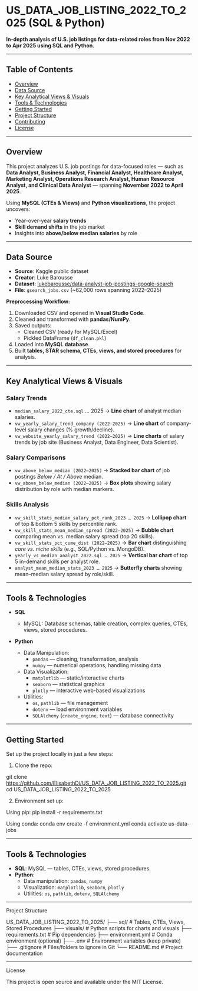 # US_DATA_JOB_LISTING_2022_TO_2025 (SQL & Python)

**In-depth analysis of U.S. job listings for data-related roles from Nov 2022 to Apr 2025 using SQL and Python.**

---

##  Table of Contents
- [Overview](#overview)
- [Data Source](#data-source)
- [Key Analytical Views & Visuals](#key-analytical-views--visuals)
- [Tools & Technologies](#tools--technologies)
- [Getting Started](#-getting-started)
- [Project Structure](#project-structure)
- [Contributing](#contributing)
- [License](#license)

---

## Overview
This project analyzes U.S. job postings for data-focused roles — such as **Data Analyst, Business Analyst, Financial Analyst, Healthcare Analyst, Marketing Analyst, Operations Research Analyst, Human Resource Analyst, and Clinical Data Analyst** — spanning **November 2022 to April 2025**.  

Using **MySQL (CTEs & Views)** and **Python visualizations**, the project uncovers:
- Year-over-year **salary trends**
- **Skill demand shifts** in the job market
- Insights into **above/below median salaries** by role

---

## Data Source
- **Source**: Kaggle public dataset  
- **Creator**: Luke Barousse  
- **Dataset**: [lukebarousse/data-analyst-job-postings-google-search](https://www.kaggle.com/datasets/lukebarousse/data-analyst-job-postings-google-search)  
- **File**: `gsearch_jobs.csv` (~62,000 rows spanning 2022–2025)

**Preprocessing Workflow:**
1. Downloaded CSV and opened in **Visual Studio Code**.  
2. Cleaned and transformed with **pandas/NumPy**.  
3. Saved outputs:  
   - Cleaned CSV (ready for MySQL/Excel)  
   - Pickled DataFrame (`df_clean.pkl`)  
4. Loaded into **MySQL database**.  
5. Built **tables, STAR schema, CTEs, views, and stored procedures** for analysis.  

---

## Key Analytical Views & Visuals

### Salary Trends
- `median_salary_2022_cte.sql` … 2025 → **Line chart** of analyst median salaries.  
- `vw_yearly_salary_trend_company (2022–2025)` → **Line chart** of company-level salary changes (% growth/decline).  
- `vw_website_yearly_salary_trend (2022–2025)` → **Line charts** of salary trends by job site (Business Analyst, Data Engineer, Data Scientist).  

### Salary Comparisons
- `vw_above_below_median (2022–2025)` → **Stacked bar chart** of job postings *Below / At / Above* median.  
- `vw_above_below_median (2022–2025)` → **Box plots** showing salary distribution by role with median markers.  

### Skills Analysis
- `vw_skill_stats_median_salary_pct_rank_2023 … 2025` → **Lollipop chart** of top & bottom 5 skills by percentile rank.  
- `vw_skill_stats_mean_median_spread (2022–2025)` → **Bubble chart** comparing mean vs. median salary spread (top 20 skills).  
- `vw_skill_stats_pct_cume_dist (2022–2025)` → **Bar chart** distinguishing *core vs. niche skills* (e.g., SQL/Python vs. MongoDB).  
- `yearly_vs_median_analyst_2022.sql … 2025` → **Vertical bar chart** of top 5 in-demand skills per analyst role.  
- `analyst_mean_median_stats_2023 … 2025` → **Butterfly charts** showing mean–median salary spread by role/skill.  

---

## Tools & Technologies

- **SQL**
  - MySQL: Database schemas, table creation, complex queries, CTEs, views, stored procedures.  

- **Python**
  - Data Manipulation:  
    - `pandas` — cleaning, transformation, analysis  
    - `numpy` — numerical operations, handling missing data  
  - Data Visualization:  
    - `matplotlib` — static/interactive charts  
    - `seaborn` — statistical graphics  
    - `plotly` — interactive web-based visualizations  
  - Utilities:  
    - `os`, `pathlib` — file management  
    - `dotenv` — load environment variables  
    - `SQLAlchemy` (`create_engine`, `text`) — database connectivity  

---

## Getting Started

Set up the project locally in just a few steps:

1. Clone the repo:
 
git clone https://github.com/ElisabethDi/US_DATA_JOB_LISTING_2022_TO_2025.git
cd US_DATA_JOB_LISTING_2022_TO_2025

2. Environment set up:

Using pip:
     pip install -r requirements.txt


Using conda:
    conda env create -f environment.yml
    conda activate us-data-jobs
    
---

## Tools & Technologies
- **SQL**: MySQL — tables, CTEs, views, stored procedures.  
- **Python**:  
  - Data manipulation: `pandas`, `numpy`  
  - Visualization: `matplotlib`, `seaborn`, `plotly`  
  - Utilities: `os`, `pathlib`, `dotenv`, `SQLAlchemy`  

---

Project Structure

US_DATA_JOB_LISTING_2022_TO_2025/
├── sql/ # Tables, CTEs, Views, Stored Procedures
├── visuals/ # Python scripts for charts and visuals
├── requirements.txt # Pip dependencies
├── environment.yml # Conda environment (optional)
├── .env # Environment variables (keep private)
├── .gitignore # Files/folders to ignore in Git
└── README.md # Project documentation

---
 License

This project is open source and available under the MIT License.
